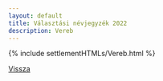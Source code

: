 ```yaml
---
layout: default
title: Választási névjegyzék 2022
description: Vereb
---
```


{% include settlementHTMLs/Vereb.html %}

[Vissza](../)